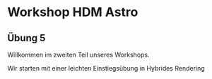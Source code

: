 # Workshop HDM Astro

## Übung 5

Willkommen im zweiten Teil unseres Workshops.

Wir starten mit einer leichten Einstiegsübung in Hybrides Rendering

##
